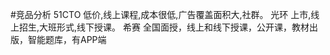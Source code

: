 #竞品分析
51CTO    低价,线上课程,成本很低,广告覆盖面积大,社群。
光环     上市,线上招生,大班形式,线下授课。
希赛     全国面授，线上和线下授课，公开课，教材出版，智能题库，有APP端
